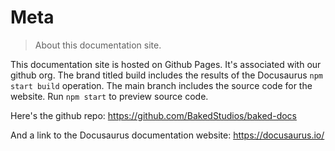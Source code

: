 # Meta

>About this documentation site.

This documentation site is hosted on Github Pages. It's associated with our github org. The brand titled build includes the results of the Docusaurus ```npm start build``` operation. The main branch includes the source code for the website. Run ```npm start``` to preview source code.

Here's the github repo: https://github.com/BakedStudios/baked-docs

And a link to the Docusaurus documentation website: https://docusaurus.io/
